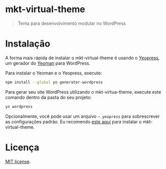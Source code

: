 # mkt-virtual-theme
> Tema para desenvolvimento modular no WordPress

# Instalação

A forma mais rápida de instalar o mkt-virtual-theme é usando o [Yeopress](https://github.com/wesleytodd/YeoPress), um gerador do [Yeoman](http://yeoman.io/) para WordPress.

Para instalar o Yeoman e o Yeopress, execute:

```bash
npm install --global yo generator-wordpress
```

Para gerar seu site WordPress utilizando o mkt-virtua-theme, execute este comando dentro da pasta do seu projeto:

```bash
yo wordpress
```

Opcionalmente, você pode usar um arquivo `~.yeopress` para sobrescrever as configurações padrão. Eu recomendo [este aqui](https://gist.github.com/hugobessaa/d16240c1a0b175de1ef8 "recommended .yeopress configuration file to be used with the Mkt Virtual Theme") para instalar o mkt-virtual-theme.

# Licença
[MIT license](http://www.opensource.org/licenses/mit-license.php).
